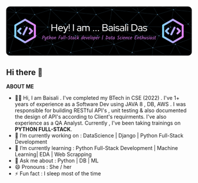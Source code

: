 ![logo](https://github.com/BaisaliDas/BaisaliDas/blob/main/github-header-image.png)
## Hi there 👋

**ABOUT ME**
- 👩‍🎓  Hi, I am Baisali . I've completed my BTech in CSE (2022) . I've 1+ years of experience as a Software Dev using JAVA 8 , DB, AWS .
      I was responsible for building RESTful API's , unit testing & also documented the design of API's according to Client's requirments.
      I've also experience as a QA Analyst.
      Currently , I've been taking trainings on **PYTHON FULL-STACK**. 
- 🔭 I’m currently working on : DataScience | Django | Python Full-Stack Development 
- 🌱 I’m currently learning : Python Full-Stack Development | Machine Learning| EDA | Web Scrapping 
- 💬 Ask me about : Python | DB | ML 
- 😄 Pronouns : She / her
- ⚡ Fun fact : I sleep most of the time

